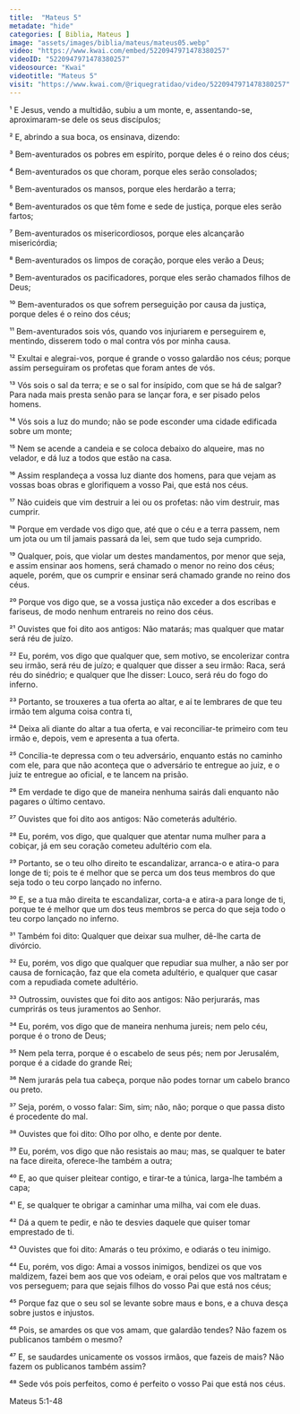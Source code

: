 ```yaml
---
title:  "Mateus 5"
metadate: "hide"
categories: [ Biblia, Mateus ]
image: "assets/images/biblia/mateus/mateus05.webp"
video: "https://www.kwai.com/embed/5220947971478380257"
videoID: "5220947971478380257"
videosource: "Kwai"
videotitle: "Mateus 5"
visit: "https://www.kwai.com/@riquegratidao/video/5220947971478380257"
---
```

¹ E Jesus, vendo a multidão, subiu a um monte, e, assentando-se, aproximaram-se dele os seus discípulos;

² E, abrindo a sua boca, os ensinava, dizendo:

³ Bem-aventurados os pobres em espírito, porque deles é o reino dos céus;

⁴ Bem-aventurados os que choram, porque eles serão consolados;

⁵ Bem-aventurados os mansos, porque eles herdarão a terra;

⁶ Bem-aventurados os que têm fome e sede de justiça, porque eles serão fartos;

⁷ Bem-aventurados os misericordiosos, porque eles alcançarão misericórdia;

⁸ Bem-aventurados os limpos de coração, porque eles verão a Deus;

⁹ Bem-aventurados os pacificadores, porque eles serão chamados filhos de Deus;

¹⁰ Bem-aventurados os que sofrem perseguição por causa da justiça, porque deles é o reino dos céus;

¹¹ Bem-aventurados sois vós, quando vos injuriarem e perseguirem e, mentindo, disserem todo o mal contra vós por minha causa.

¹² Exultai e alegrai-vos, porque é grande o vosso galardão nos céus; porque assim perseguiram os profetas que foram antes de vós.

¹³ Vós sois o sal da terra; e se o sal for insípido, com que se há de salgar? Para nada mais presta senão para se lançar fora, e ser pisado pelos homens.

¹⁴ Vós sois a luz do mundo; não se pode esconder uma cidade edificada sobre um monte;

¹⁵ Nem se acende a candeia e se coloca debaixo do alqueire, mas no velador, e dá luz a todos que estão na casa.

¹⁶ Assim resplandeça a vossa luz diante dos homens, para que vejam as vossas boas obras e glorifiquem a vosso Pai, que está nos céus.

¹⁷ Não cuideis que vim destruir a lei ou os profetas: não vim destruir, mas cumprir.

¹⁸ Porque em verdade vos digo que, até que o céu e a terra passem, nem um jota ou um til jamais passará da lei, sem que tudo seja cumprido.

¹⁹ Qualquer, pois, que violar um destes mandamentos, por menor que seja, e assim ensinar aos homens, será chamado o menor no reino dos céus; aquele, porém, que os cumprir e ensinar será chamado grande no reino dos céus.

²⁰ Porque vos digo que, se a vossa justiça não exceder a dos escribas e fariseus, de modo nenhum entrareis no reino dos céus.

²¹ Ouvistes que foi dito aos antigos: Não matarás; mas qualquer que matar será réu de juízo.

²² Eu, porém, vos digo que qualquer que, sem motivo, se encolerizar contra seu irmão, será réu de juízo; e qualquer que disser a seu irmão: Raca, será réu do sinédrio; e qualquer que lhe disser: Louco, será réu do fogo do inferno.

²³ Portanto, se trouxeres a tua oferta ao altar, e aí te lembrares de que teu irmão tem alguma coisa contra ti,

²⁴ Deixa ali diante do altar a tua oferta, e vai reconciliar-te primeiro com teu irmão e, depois, vem e apresenta a tua oferta.

²⁵ Concilia-te depressa com o teu adversário, enquanto estás no caminho com ele, para que não aconteça que o adversário te entregue 
ao juiz, e o juiz te entregue ao oficial, e te lancem na prisão.

²⁶ Em verdade te digo que de maneira nenhuma sairás dali enquanto não pagares o último centavo.

²⁷ Ouvistes que foi dito aos antigos: Não cometerás adultério.

²⁸ Eu, porém, vos digo, que qualquer que atentar numa mulher para a cobiçar, já em seu coração cometeu adultério com ela.

²⁹ Portanto, se o teu olho direito te escandalizar, arranca-o e atira-o para longe de ti; pois te é melhor que se perca um dos teus membros do que seja todo o teu corpo lançado no inferno.

³⁰ E, se a tua mão direita te escandalizar, corta-a e atira-a para longe de ti, porque te é melhor que um dos teus membros se perca do que seja todo o teu corpo lançado no inferno.

³¹ Também foi dito: Qualquer que deixar sua mulher, dê-lhe carta de divórcio.

³² Eu, porém, vos digo que qualquer que repudiar sua mulher, a não ser por causa de fornicação, faz que ela cometa adultério, e qualquer que casar com a repudiada comete adultério.

³³ Outrossim, ouvistes que foi dito aos antigos: Não perjurarás, mas cumprirás os teus juramentos ao Senhor.

³⁴ Eu, porém, vos digo que de maneira nenhuma jureis; nem pelo céu, porque é o trono de Deus;

³⁵ Nem pela terra, porque é o escabelo de seus pés; nem por Jerusalém, porque é a cidade do grande Rei;

³⁶ Nem jurarás pela tua cabeça, porque não podes tornar um cabelo branco ou preto.

³⁷ Seja, porém, o vosso falar: Sim, sim; não, não; porque o que passa disto é procedente do mal.

³⁸ Ouvistes que foi dito: Olho por olho, e dente por dente.

³⁹ Eu, porém, vos digo que não resistais ao mau; mas, se qualquer te bater na face direita, oferece-lhe também a outra;

⁴⁰ E, ao que quiser pleitear contigo, e tirar-te a túnica, larga-lhe também a capa;

⁴¹ E, se qualquer te obrigar a caminhar uma milha, vai com ele duas.

⁴² Dá a quem te pedir, e não te desvies daquele que quiser tomar emprestado de ti.

⁴³ Ouvistes que foi dito: Amarás o teu próximo, e odiarás o teu inimigo.

⁴⁴ Eu, porém, vos digo: Amai a vossos inimigos, bendizei os que vos maldizem, fazei bem aos que vos odeiam, e orai pelos que vos maltratam e vos perseguem; para que sejais filhos do vosso Pai que está nos céus;

⁴⁵ Porque faz que o seu sol se levante sobre maus e bons, e a chuva desça sobre justos e injustos.

⁴⁶ Pois, se amardes os que vos amam, que galardão tendes? Não fazem os publicanos também o mesmo?

⁴⁷ E, se saudardes unicamente os vossos irmãos, que fazeis de mais? Não fazem os publicanos também assim?

⁴⁸ Sede vós pois perfeitos, como é perfeito o vosso Pai que está nos céus. 

Mateus 5:1-48